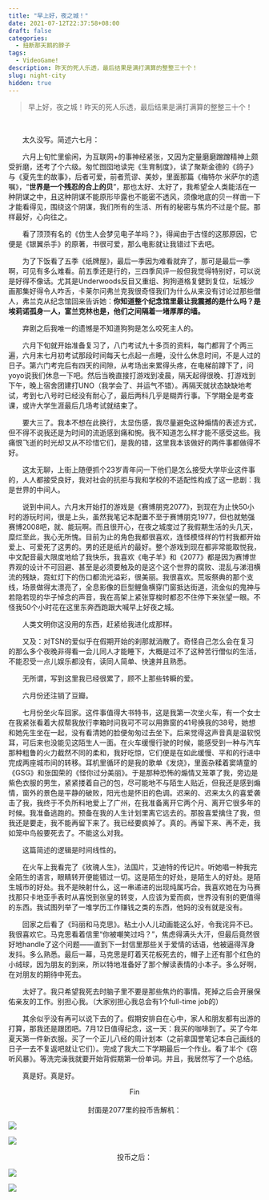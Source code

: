 ```yaml
---
title: "早上好，夜之城！"
date: 2021-07-12T22:37:58+08:00
draft: false
categories:
  - 扭断那天鹅的脖子
tags:
  - VideoGame!
description: 昨天的死人乐透，最后结果是满打满算的整整三十个！
slug: night-city
hidden: true 
---
```


<blockquote> 早上好，夜之城！昨天的死人乐透，最后结果是满打满算的整整三十个！
</blockquote>
<!--more-->
</br>

  

　　太久没写。简述六七月：  

　　六月上旬忙里偷闲，为互联网+的事神经紧张，又因为定量磨磨蹭蹭精神上颇受折磨，还考了个六级。匆忙囫囵地读完《生育制度》，读了聚斯金德的《鸽子》与《夏先生的故事》，后者可爱，前者荒谬、美妙，里面那篇《梅特尔·米萨尔的遗嘱》，“**世界是一个残忍的合上的贝**”，那也太好、太好了，我希望全人类能活在一种阴谋之中，且这种阴谋不能原形毕露也不能密不透风，须像地底的贝一样凿一下才能看得见，围绕这个阴谋，我们所有的生活、所有的秘密与焦灼不过是个屁。那样最好，心向往之。

　　看了顶顶有名的《仿生人会梦见电子羊吗？》，得闻由于古怪的这那原因，它便是《银翼杀手》的原著，书很可爱，那么电影就让我错过下去吧。

　　为了下饭看了五季《纸牌屋》，最后一季因为难看就弃了，那可是最后一季啊，可见有多么难看。前五季还是行的，三四季风评一般但我觉得特别好，可以说是好得不像话。尤其是Underwoods反目又重组、狗狗道格复健到复位，坛城沙画那集好得令人咋舌，卡莱尔问弗兰克我很奇怪我们为什么从来没有讨论过那些僧人，弗兰克从纪念馆回来告诉她：**你知道整个纪念馆里最让我震撼的是什么吗？是埃莉诺孤身一人，富兰克林也是，他们之间隔着一堵厚厚的墙。**

　　弃剧之后我唯一的遗憾是不知道狗狗是怎么咬死主人的。

　　六月下旬就开始准备复习了，八门考试九十多页的资料，每门都背了个两三遍，六月末七月初考试那段时间每天七点起一点睡，没什么休息时间，不是人过的日子。第六门考完后有四天的间隙，从考场出来累得头疼，在电梯前蹲下了，问yoyo说我们休息一下吧。然后当晚直接打游戏到凌晨，隔天起得很晚、打游戏到下午，晚上宿舍团建打UNO（我学会了、并运气不错）。再隔天就状态缺缺地考试，考到七八号时已经没有耐心了，最后两科几乎是糊弄行事。下学期全是考查课，或许大学生涯最后几场考试就结束了。

　　要大三了。我本不想在此换行，太显伤感，我尽量避免这种煽情的表述方式，但不得不说我还是为时间的流逝感到痛和惋。我不知道怎么样才能不感受这些。我痛恨飞逝的时光却又从不珍惜它们，是我的错，这里我本该做好的两件事都做得不好。

　　这太无聊，上街上随便抓个23岁青年问一下他们是怎么接受大学毕业这件事的，人人都接受良好，我对社会的抗拒与我和学校的不适配性构成了这一悲剧：我是世界的中间人。  

　　说到中间人。六月末开始打的游戏是《赛博朋克2077》，到现在为止快50小时的游玩时间，很是上头，虽然我笔记本配置不至于赛博朋克1977，但也就勉强赛博2008吧，就、能玩啊。而且很开心，在夜之城度过了我假期生活的头几天，糜烂至此，我心无所愧。目前为止的角色我都很喜欢，连怪模怪样的竹村我都开始爱上、可爱死了这男的。男的还是纸片的最好。整个游戏到现在都非常能取悦我，中文配音最大限度地给了我快乐，我喜欢《电子羊》和《2077》都是因为赛博世界观的设计不可回避、甚至是必须要触及的是这个这个世界的腐败、混乱与涕泪横流的残缺，霓虹灯下的伤口都流光溢彩，很美丽。我很喜欢。荒坂祭典的那个支线，场景做得太漂亮了，全息影像的巨型鲤鱼横穿门窗抵达街道，流金似的鬼神与若隐若现的华子悼念的声音，我在高架上紧张穿梭时都忍不住停下来张望一眼。不怪我50个小时花在这里东奔西跑跟大喊早上好夜之城。

　　人类文明你这没用的东西，赶紧给我进化成那样。

　　又及：对TSN的爱似乎在假期开始的刹那就消散了。奇怪自己怎么会在复习的那么多个夜晚非得看一会儿同人才能睡下，大概是过不了这种苦行僧似的生活，不能忍受一点儿娱乐都没有，读同人简单、快速并且熟悉。  

　　无所谓，写到这里我已经很累了，顾不上那些转瞬的爱。  

　　六月份还注销了豆瓣。  

　　七月份坐火车回家。这件事值得大书特书，这是我第一次坐火车，有一个女士在我紧张看着大叔帮我放行李箱时问我可不可以用靠窗的41号换我的38号，她想和她先生坐在一起，没有看清她的脸便匆匆过去坐下。后来觉得这声音真是温软悦耳，可后来也没能见这陌生人一面。在火车缓慢行驶的时候，能感受到一种与汽车那种粗鲁的火力截然不同的柔和，我好吃惊，它们便是在如此缓慢、平和的行进中完成两座城市间的转移。耳机里循环的是我的歌单《发烧》，里面杂糅着窦靖童的《GSG》和张国荣的《怪你过分美丽》。于是那种恐怖的煽情又笼罩了我，旁边是紫色衣服的男生，紧紧搂着自己的包，尽可能地不与陌生人贴近，但我还是感到煽情，窗外的景色是平静的破败，阳光也是怀旧的色调。迟来的、迟来太久的喜爱袭击了我，我终于不负所料地爱上了广州，在我准备离开它两个月、离开它很多年的时候。我准备逃跑的。预备在我的人生计划里离它远去的。那股喜爱擒住了我，但我还是要走，我不能再留下来了。我已经要疯掉了。真的。再留下来、再不走，我如笼中鸟般要死去了。不能这么对我。

　　这篇简述的逻辑是时间线性的。

　　在火车上我看完了《玫瑰人生》，法国片，艾迪特的传记片。听她唱一种我完全陌生的语言，眼睛转开便能错过一切。这是陌生的好处，是陌生人的好处。是陌生城市的好处。我不是映射什么，这一串递进的出现纯属巧合。我喜欢她在为马赛找那只卡地亚手表时从喜悦到张皇的转变，人应该为爱而疯，世界没有别的更值得的东西。我试图列举了一堆学历工作赚钱之类的东西，他妈的没有就是没有。

　　回家之后看了《玛丽和马克思》。粘土小人儿动画能这么好，令我诧异不已。我很喜欢它。马克思看着信里“你被嘲笑过吗？”，焦虑得满头大汗，但最后竟然很好地handle了这个问题——直到下一封信里那些关于爱情的话语，他被逼得浑身发抖。多么熟悉。最后一幕，马克思是盯着天花板死去的，帽子上还有那个红色的小绒球，因为朋友的到来，所以特地准备好了那个解读表情的小本子。多么好啊，在对朋友的期待中死去。

　　太好了。我只希望我死去时脑子里不要是那些焦灼的事情。死掉之后会开展保佑亲友的工作。别担心我。（大家别担心我总会有1个full-time job的）

　　其余似乎没有再可以说下去的了。假期安排自在心中，家人和朋友都有出游的打算，那我还是跟团吧。7月12日值得纪念，这一天：我买的咖啡到了。买了今年夏天第一件新衣服。买了一个正儿八经的周计划本（之前拿国誉笔记本自己画线的日子一去不复返吧就让它们）。完成了我大二下学期最后一个作业。看了半个《窃听风暴》。等洗完澡我就要开始背假期第一份单词。并且，我居然写了一个总结。  

　　真是好。真是好。

  

<center>Fin</center>

</br>
<center>封面是2077里的投币告解机：</center>

![](/早上好/640.png)

![](/早上好/2.webp)

<center>投币之后：</center>

![](/早上好/3.webp)

![](/早上好/4.webp)